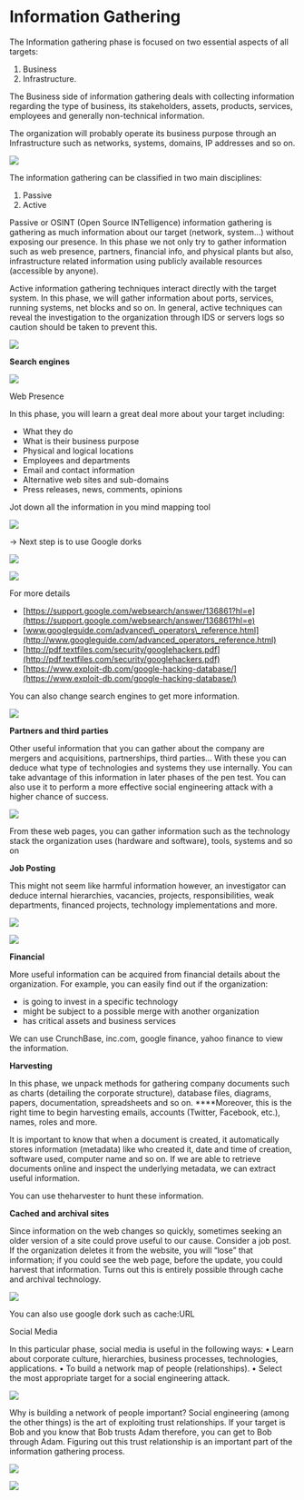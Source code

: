 # Information Gathering

The Information gathering phase is focused on two essential aspects of all targets: 

1. Business
2. Infrastructure.

The Business side of information gathering deals with collecting information regarding the type of business, its stakeholders, assets, products, services, employees and generally non-technical information.

 The organization will probably operate its business purpose through an Infrastructure such as networks, systems, domains, IP addresses and so on.

![](../.gitbook/assets/image%20%282%29.png)

The information gathering can be classified in two main disciplines:

1. Passive
2. Active

Passive or OSINT \(Open Source INTelligence\) information gathering is gathering as much information about our target \(network, system...\) without exposing our presence. In this phase we not only try to gather information such as web presence, partners, financial info, and physical plants but also, infrastructure related information using publicly available resources \(accessible by anyone\).

Active information gathering techniques interact directly with the target system. In this phase, we will gather information about ports, services, running systems, net blocks and so on. In general, active techniques can reveal the investigation to the organization through IDS or servers logs so caution should be taken to prevent this.

![](../.gitbook/assets/image%20%2886%29.png)

**Search engines**

![](../.gitbook/assets/image%20%2895%29.png)

Web Presence

In this phase, you will learn a great deal more about your target including:

* What they do
* What is their business purpose
* Physical and logical locations
* Employees and departments
* Email and contact information
* Alternative web sites and sub-domains
* Press releases, news, comments, opinions

Jot down all the information in you mind mapping tool

![](../.gitbook/assets/image%20%2887%29.png)

-&gt; Next step is to use Google dorks

![](../.gitbook/assets/image%20%2890%29.png)

![](../.gitbook/assets/image%20%2883%29.png)

For more details

* [https://support.google.com/websearch/answer/136861?hl=e](https://support.google.com/websearch/answer/136861?hl=e)
* [www.googleguide.com/advanced\_operators\_reference.html](http://www.googleguide.com/advanced_operators_reference.html)
* [http://pdf.textfiles.com/security/googlehackers.pdf](http://pdf.textfiles.com/security/googlehackers.pdf) 
* [https://www.exploit-db.com/google-hacking-database/](https://www.exploit-db.com/google-hacking-database/)

You can also change search engines to get more information.

![](../.gitbook/assets/image%20%2894%29.png)

**Partners and third parties**

Other useful information that you can gather about the company are mergers and acquisitions, partnerships, third parties... With these you can deduce what type of technologies and systems they use internally. You can take advantage of this information in later phases of the pen test. You can also use it to perform a more effective social engineering attack with a higher chance of success.

![](../.gitbook/assets/image%20%2897%29.png)

From these web pages, you can gather information such as the technology stack the organization uses \(hardware and software\), tools, systems and so on

**Job Posting**

This might not seem like harmful information however, an investigator can deduce internal hierarchies, vacancies, projects, responsibilities, weak departments, financed projects, technology implementations and more.

![](../.gitbook/assets/image%20%2880%29.png)

![](../.gitbook/assets/image%20%2889%29.png)

**Financial**

More useful information can be acquired from financial details about the organization. For example, you can easily find out if the organization:

* is going to invest in a specific technology 
* might be subject to a possible merge with another organization
* has critical assets and business services

We can use CrunchBase, inc.com, google finance, yahoo finance to view the information.

**Harvesting**

In this phase, we unpack methods for gathering company documents such as charts \(detailing the corporate structure\), database files, diagrams, papers, documentation, spreadsheets and so on. ****Moreover, this is the right time to begin harvesting emails, accounts \(Twitter, Facebook, etc.\), names, roles and more.

It is important to know that when a document is created, it automatically stores information \(metadata\) like who created it, date and time of creation, software used, computer name and so on. If we are able to retrieve documents online and inspect the underlying metadata, we can extract useful information.

You can use theharvester to hunt these information.

**Cached and archival sites**

Since information on the web changes so quickly, sometimes seeking an older version of a site could prove useful to our cause. Consider a job post. If the organization deletes it from the website, you will “lose” that information; if you could see the web page, before the update, you could harvest that information. Turns out this is entirely possible through cache and archival technology.

![](../.gitbook/assets/image%20%2884%29.png)

You can also use google dork such as cache:URL

Social Media

In this particular phase, social media is useful in the following ways: • Learn about corporate culture, hierarchies, business processes, technologies, applications. • To build a network map of people \(relationships\). • Select the most appropriate target for a social engineering attack.

![](../.gitbook/assets/image%20%2881%29.png)

Why is building a network of people important? Social engineering \(among the other things\) is the art of exploiting trust relationships. If your target is Bob and you know that Bob trusts Adam therefore, you can get to Bob through Adam. Figuring out this trust relationship is an important part of the information gathering process.

![](../.gitbook/assets/image%20%2898%29.png)

![](../.gitbook/assets/image%20%2899%29.png)





